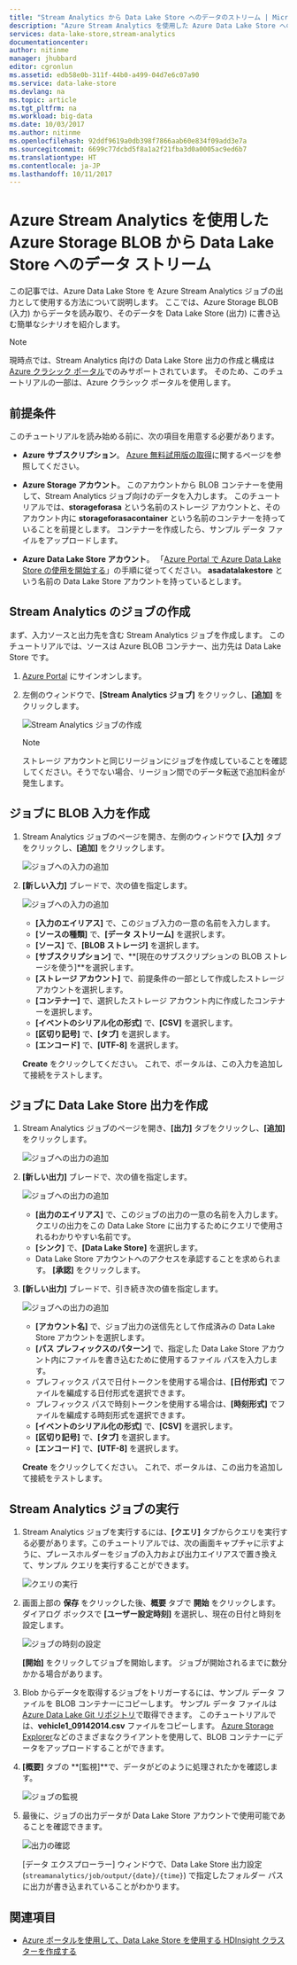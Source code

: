 ```yaml
---
title: "Stream Analytics から Data Lake Store へのデータのストリーム | Microsoft Docs"
description: "Azure Stream Analytics を使用した Azure Data Lake Store へのデータのストリーム"
services: data-lake-store,stream-analytics
documentationcenter: 
author: nitinme
manager: jhubbard
editor: cgronlun
ms.assetid: edb58e0b-311f-44b0-a499-04d7e6c07a90
ms.service: data-lake-store
ms.devlang: na
ms.topic: article
ms.tgt_pltfrm: na
ms.workload: big-data
ms.date: 10/03/2017
ms.author: nitinme
ms.openlocfilehash: 92ddf9619a0db398f7866aab60e834f09add3e7a
ms.sourcegitcommit: 6699c77dcbd5f8a1a2f21fba3d0a0005ac9ed6b7
ms.translationtype: HT
ms.contentlocale: ja-JP
ms.lasthandoff: 10/11/2017
---
```

# <a name="stream-data-from-azure-storage-blob-into-data-lake-store-using-azure-stream-analytics"></a>Azure Stream Analytics を使用した Azure Storage BLOB から Data Lake Store へのデータ ストリーム
この記事では、Azure Data Lake Store を Azure Stream Analytics ジョブの出力として使用する方法について説明します。 ここでは、Azure Storage BLOB (入力) からデータを読み取り、そのデータを Data Lake Store (出力) に書き込む簡単なシナリオを紹介します。

> [!NOTE]
> 現時点では、Stream Analytics 向けの Data Lake Store 出力の作成と構成は [Azure クラシック ポータル](https://manage.windowsazure.com)でのみサポートされています。 そのため、このチュートリアルの一部は、Azure クラシック ポータルを使用します。
>
>

## <a name="prerequisites"></a>前提条件
このチュートリアルを読み始める前に、次の項目を用意する必要があります。

* **Azure サブスクリプション**。 [Azure 無料試用版の取得](https://azure.microsoft.com/pricing/free-trial/)に関するページを参照してください。

* **Azure Storage アカウント**。 このアカウントから BLOB コンテナーを使用して、Stream Analytics ジョブ向けのデータを入力します。 このチュートリアルでは、**storageforasa** という名前のストレージ アカウントと、そのアカウント内に **storageforasacontainer** という名前のコンテナーを持っていることを前提とします。 コンテナーを作成したら、サンプル データ ファイルをアップロードします。 
  
* **Azure Data Lake Store アカウント**。 「[Azure Portal で Azure Data Lake Store の使用を開始する](data-lake-store-get-started-portal.md)」の手順に従ってください。 **asadatalakestore** という名前の Data Lake Store アカウントを持っているとします。 

## <a name="create-a-stream-analytics-job"></a>Stream Analytics のジョブの作成
まず、入力ソースと出力先を含む Stream Analytics ジョブを作成します。 このチュートリアルでは、ソースは Azure BLOB コンテナー、出力先は Data Lake Store です。

1. [Azure Portal](https://portal.azure.com) にサインオンします。

2. 左側のウィンドウで、**[Stream Analytics ジョブ]** をクリックし、**[追加]** をクリックします。

    ![Stream Analytics ジョブの作成](./media/data-lake-store-stream-analytics/create.job.png "Stream Analytics ジョブの作成")

    > [!NOTE]
    > ストレージ アカウントと同じリージョンにジョブを作成していることを確認してください。そうでない場合、リージョン間でのデータ転送で追加料金が発生します。
    >

## <a name="create-a-blob-input-for-the-job"></a>ジョブに BLOB 入力を作成

1. Stream Analytics ジョブのページを開き、左側のウィンドウで **[入力]** タブをクリックし、**[追加]** をクリックします。

    ![ジョブへの入力の追加](./media/data-lake-store-stream-analytics/create.input.1.png "ジョブへの入力の追加")

2. **[新しい入力]** ブレードで、次の値を指定します。

    ![ジョブへの入力の追加](./media/data-lake-store-stream-analytics/create.input.2.png "ジョブへの入力の追加")

    * **[入力のエイリアス]** で、このジョブ入力の一意の名前を入力します。
    * **[ソースの種類]** で、**[データ ストリーム]** を選択します。
    * **[ソース]** で、**[BLOB ストレージ]** を選択します。
    * **[サブスクリプション]** で、**[現在のサブスクリプションの BLOB ストレージを使う]**を選択します。
    * **[ストレージ アカウント]** で、前提条件の一部として作成したストレージ アカウントを選択します。 
    * **[コンテナー]** で、選択したストレージ アカウント内に作成したコンテナーを選択します。
    * **[イベントのシリアル化の形式]** で、**[CSV]** を選択します。
    * **[区切り記号]** で、**[タブ]** を選択します。
    * **[エンコード]** で、**[UTF-8]** を選択します。

    **Create** をクリックしてください。 これで、ポータルは、この入力を追加して接続をテストします。


## <a name="create-a-data-lake-store-output-for-the-job"></a>ジョブに Data Lake Store 出力を作成

1. Stream Analytics ジョブのページを開き、**[出力]** タブをクリックし、**[追加]** をクリックします。

    ![ジョブへの出力の追加](./media/data-lake-store-stream-analytics/create.output.1.png "ジョブへの出力の追加")

2. **[新しい出力]** ブレードで、次の値を指定します。

    ![ジョブへの出力の追加](./media/data-lake-store-stream-analytics/create.output.2.png "ジョブへの出力の追加")

    * **[出力のエイリアス]** で、このジョブの出力の一意の名前を入力します。 クエリの出力をこの Data Lake Store に出力するためにクエリで使用されるわかりやすい名前です。
    * **[シンク]** で、**[Data Lake Store]** を選択します。
    * Data Lake Store アカウントへのアクセスを承認することを求められます。 **[承認]** をクリックします。

3. **[新しい出力]** ブレードで、引き続き次の値を指定します。

    ![ジョブへの出力の追加](./media/data-lake-store-stream-analytics/create.output.3.png "ジョブへの出力の追加")

    * **[アカウント名]** で、ジョブ出力の送信先として作成済みの Data Lake Store アカウントを選択します。
    * **[パス プレフィックスのパターン]** で、指定した Data Lake Store アカウント内にファイルを書き込むために使用するファイル パスを入力します。
    * プレフィックス パスで日付トークンを使用する場合は、**[日付形式]** でファイルを編成する日付形式を選択できます。
    * プレフィックス パスで時刻トークンを使用する場合は、**[時刻形式]** でファイルを編成する時刻形式を選択できます。
    * **[イベントのシリアル化の形式]** で、**[CSV]** を選択します。
    * **[区切り記号]** で、**[タブ]** を選択します。
    * **[エンコード]** で、**[UTF-8]** を選択します。
    
    **Create** をクリックしてください。 これで、ポータルは、この出力を追加して接続をテストします。
    
## <a name="run-the-stream-analytics-job"></a>Stream Analytics ジョブの実行

1. Stream Analytics ジョブを実行するには、**[クエリ]** タブからクエリを実行する必要があります。このチュートリアルでは、次の画面キャプチャに示すように、プレースホルダーをジョブの入力および出力エイリアスで置き換えて、サンプル クエリを実行することができます。

    ![クエリの実行](./media/data-lake-store-stream-analytics/run.query.png "クエリの実行")

2. 画面上部の **保存** をクリックした後、**概要** タブで **開始** をクリックします。 ダイアログ ボックスで **[ユーザー設定時刻]** を選択し、現在の日付と時刻を設定します。

    ![ジョブの時刻の設定](./media/data-lake-store-stream-analytics/run.query.2.png "ジョブの時刻の設定")

    **[開始]** をクリックしてジョブを開始します。 ジョブが開始されるまでに数分かかる場合があります。

3. Blob からデータを取得するジョブをトリガーするには、サンプル データ ファイルを BLOB コンテナーにコピーします。 サンプル データ ファイルは [Azure Data Lake Git リポジトリ](https://github.com/Azure/usql/tree/master/Examples/Samples/Data/AmbulanceData/Drivers.txt)で取得できます。 このチュートリアルでは、**vehicle1_09142014.csv** ファイルをコピーします。 [Azure Storage Explorer](http://storageexplorer.com/)などのさまざまなクライアントを使用して、BLOB コンテナーにデータをアップロードすることができます。

4. **[概要]** タブの **[監視]**で、データがどのように処理されたかを確認します。

    ![ジョブの監視](./media/data-lake-store-stream-analytics/run.query.3.png "ジョブの監視")

5. 最後に、ジョブの出力データが Data Lake Store アカウントで使用可能であることを確認できます。 

    ![出力の確認](./media/data-lake-store-stream-analytics/run.query.4.png "出力の確認")

    [データ エクスプローラー] ウィンドウで、Data Lake Store 出力設定 (`streamanalytics/job/output/{date}/{time}`) で指定したフォルダー パスに出力が書き込まれていることがわかります。  

## <a name="see-also"></a>関連項目
* [Azure ポータルを使用して、Data Lake Store を使用する HDInsight クラスターを作成する](data-lake-store-hdinsight-hadoop-use-portal.md)
